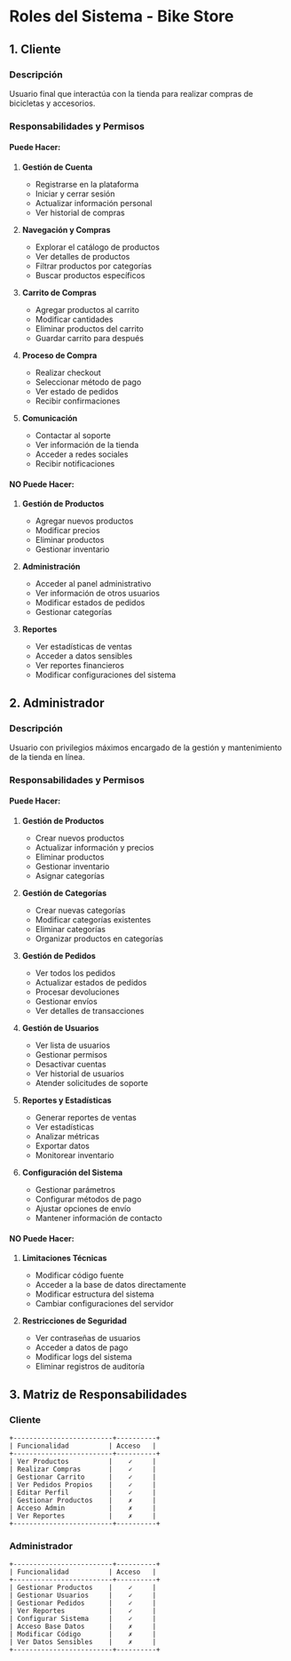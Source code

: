 # Roles del Sistema - Bike Store

## 1. Cliente

### Descripción

Usuario final que interactúa con la tienda para realizar compras de bicicletas y accesorios.

### Responsabilidades y Permisos

#### Puede Hacer:

1. **Gestión de Cuenta**

   - Registrarse en la plataforma
   - Iniciar y cerrar sesión
   - Actualizar información personal
   - Ver historial de compras

2. **Navegación y Compras**

   - Explorar el catálogo de productos
   - Ver detalles de productos
   - Filtrar productos por categorías
   - Buscar productos específicos

3. **Carrito de Compras**

   - Agregar productos al carrito
   - Modificar cantidades
   - Eliminar productos del carrito
   - Guardar carrito para después

4. **Proceso de Compra**

   - Realizar checkout
   - Seleccionar método de pago
   - Ver estado de pedidos
   - Recibir confirmaciones

5. **Comunicación**
   - Contactar al soporte
   - Ver información de la tienda
   - Acceder a redes sociales
   - Recibir notificaciones

#### NO Puede Hacer:

1. **Gestión de Productos**

   - Agregar nuevos productos
   - Modificar precios
   - Eliminar productos
   - Gestionar inventario

2. **Administración**

   - Acceder al panel administrativo
   - Ver información de otros usuarios
   - Modificar estados de pedidos
   - Gestionar categorías

3. **Reportes**
   - Ver estadísticas de ventas
   - Acceder a datos sensibles
   - Ver reportes financieros
   - Modificar configuraciones del sistema

## 2. Administrador

### Descripción

Usuario con privilegios máximos encargado de la gestión y mantenimiento de la tienda en línea.

### Responsabilidades y Permisos

#### Puede Hacer:

1. **Gestión de Productos**

   - Crear nuevos productos
   - Actualizar información y precios
   - Eliminar productos
   - Gestionar inventario
   - Asignar categorías

2. **Gestión de Categorías**

   - Crear nuevas categorías
   - Modificar categorías existentes
   - Eliminar categorías
   - Organizar productos en categorías

3. **Gestión de Pedidos**

   - Ver todos los pedidos
   - Actualizar estados de pedidos
   - Procesar devoluciones
   - Gestionar envíos
   - Ver detalles de transacciones

4. **Gestión de Usuarios**

   - Ver lista de usuarios
   - Gestionar permisos
   - Desactivar cuentas
   - Ver historial de usuarios
   - Atender solicitudes de soporte

5. **Reportes y Estadísticas**

   - Generar reportes de ventas
   - Ver estadísticas
   - Analizar métricas
   - Exportar datos
   - Monitorear inventario

6. **Configuración del Sistema**
   - Gestionar parámetros
   - Configurar métodos de pago
   - Ajustar opciones de envío
   - Mantener información de contacto

#### NO Puede Hacer:

1. **Limitaciones Técnicas**

   - Modificar código fuente
   - Acceder a la base de datos directamente
   - Modificar estructura del sistema
   - Cambiar configuraciones del servidor

2. **Restricciones de Seguridad**
   - Ver contraseñas de usuarios
   - Acceder a datos de pago
   - Modificar logs del sistema
   - Eliminar registros de auditoría

## 3. Matriz de Responsabilidades

### Cliente

```plaintext
+-------------------------+----------+
| Funcionalidad          | Acceso   |
+-------------------------+----------+
| Ver Productos          |    ✓     |
| Realizar Compras       |    ✓     |
| Gestionar Carrito      |    ✓     |
| Ver Pedidos Propios    |    ✓     |
| Editar Perfil          |    ✓     |
| Gestionar Productos    |    ✗     |
| Acceso Admin           |    ✗     |
| Ver Reportes           |    ✗     |
+-------------------------+----------+
```

### Administrador

```plaintext
+-------------------------+----------+
| Funcionalidad          | Acceso   |
+-------------------------+----------+
| Gestionar Productos    |    ✓     |
| Gestionar Usuarios     |    ✓     |
| Gestionar Pedidos      |    ✓     |
| Ver Reportes           |    ✓     |
| Configurar Sistema     |    ✓     |
| Acceso Base Datos      |    ✗     |
| Modificar Código       |    ✗     |
| Ver Datos Sensibles    |    ✗     |
+-------------------------+----------+
```
